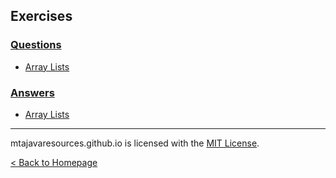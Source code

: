 ## Exercises
### [Questions](/exercises/questions)
* [Array Lists](/exercises/questions/arraylists)
### [Answers](exercises/answers)
* [Array Lists](/exercises/answers/arraylists)

***
mtajavaresources.github.io is licensed with the [MIT License](/LICENSE).

[< Back to Homepage](/index)
